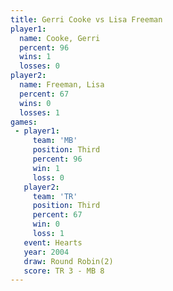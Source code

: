 ```yaml
---
title: Gerri Cooke vs Lisa Freeman
player1:             
  name: Cooke, Gerri 
  percent: 96        
  wins: 1            
  losses: 0          
player2:             
  name: Freeman, Lisa
  percent: 67        
  wins: 0            
  losses: 1          
games:
 - player1:         
     team: 'MB'     
     position: Third
     percent: 96    
     win: 1         
     loss: 0        
   player2:         
     team: 'TR'     
     position: Third
     percent: 67    
     win: 0         
     loss: 1        
   event: Hearts       
   year: 2004          
   draw: Round Robin(2)
   score: TR 3 - MB 8  
---
```


